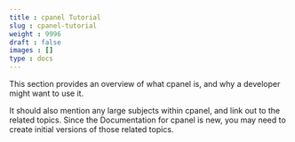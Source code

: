 ```yaml
---
title : cpanel Tutorial
slug : cpanel-tutorial
weight : 9996
draft : false
images : []
type : docs
---
```


This section provides an overview of what cpanel is, and why a developer might want to use it.

It should also mention any large subjects within cpanel, and link out to the related topics.  Since the Documentation for cpanel is new, you may need to create initial versions of those related topics.

